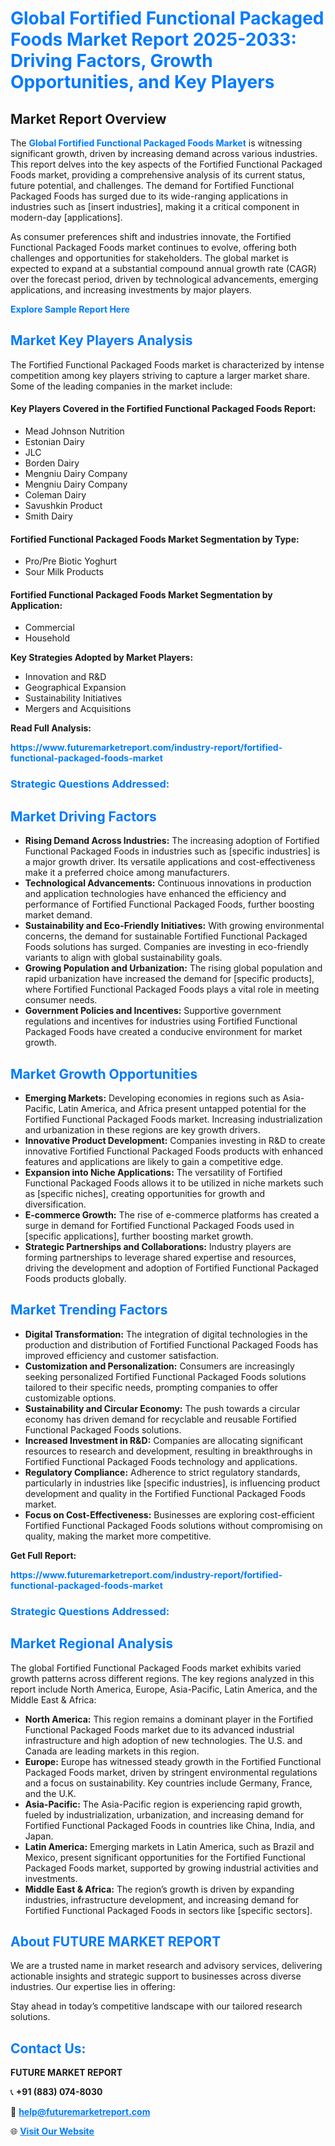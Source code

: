 <h1 style="color: #007BFF;">Global Fortified Functional Packaged Foods Market Report 2025-2033: Driving Factors, Growth Opportunities, and Key Players</h1>

<section id="overview">
<h2>Market Report Overview</h2>
<p>The <a href="https://www.futuremarketreport.com/industry-report/fortified-functional-packaged-foods-market" style="color: #007BFF; text-decoration: none;"><strong>Global Fortified Functional Packaged Foods Market</strong></a> is witnessing significant growth, driven by increasing demand across various industries. This report delves into the key aspects of the Fortified Functional Packaged Foods market, providing a comprehensive analysis of its current status, future potential, and challenges. The demand for Fortified Functional Packaged Foods has surged due to its wide-ranging applications in industries such as [insert industries], making it a critical component in modern-day [applications].</p>
<p>As consumer preferences shift and industries innovate, the Fortified Functional Packaged Foods market continues to evolve, offering both challenges and opportunities for stakeholders. The global market is expected to expand at a substantial compound annual growth rate (CAGR) over the forecast period, driven by technological advancements, emerging applications, and increasing investments by major players.</p>
</section>

<section id="overview">
<p><a href="https://www.futuremarketreport.com/request-sample/reportId=46151" style="color: #007BFF; text-decoration: none;"><strong>Explore Sample Report Here</strong></a></p>
</section>

<section id="key-players">
<h2 style="color: #007BFF;">Market Key Players Analysis</h2>
<p>The Fortified Functional Packaged Foods market is characterized by intense competition among key players striving to capture a larger market share. Some of the leading companies in the market include:</p>
<h4>Key Players Covered in the Fortified Functional Packaged Foods Report:</h4>
<ul><li>Mead Johnson Nutrition</li><li>Estonian Dairy</li><li>JLC</li><li>Borden Dairy</li><li>Mengniu Dairy Company</li><li>Mengniu Dairy Company</li><li>Coleman Dairy</li><li>Savushkin Product</li><li>Smith Dairy</li></ul>
<h4>Fortified Functional Packaged Foods Market Segmentation by Type:</h4>
<ul><li>Pro/Pre Biotic Yoghurt</li><li>Sour Milk Products</li></ul>

<h4>Fortified Functional Packaged Foods Market Segmentation by Application:</h4>
<ul><li>Commercial</li><li>Household</li></ul>
<p><strong>Key Strategies Adopted by Market Players:</strong></p>
<ul>
<li>Innovation and R&D</li>
<li>Geographical Expansion</li>
<li>Sustainability Initiatives</li>
<li>Mergers and Acquisitions</li>
</ul>
</section>

<section>
<p><strong>Read Full Analysis: </strong></p><a href="https://www.futuremarketreport.com/industry-report/fortified-functional-packaged-foods-market" style="color: #007BFF; text-decoration: none;"><strong>https://www.futuremarketreport.com/industry-report/fortified-functional-packaged-foods-market</strong></a>
<h3 style="color: #007BFF;">Strategic Questions Addressed:</h3>
</section>

<section id="driving-factors">
<h2 style="color: #007BFF;">Market Driving Factors</h2>
<ul>
<li><strong>Rising Demand Across Industries:</strong> The increasing adoption of Fortified Functional Packaged Foods in industries such as [specific industries] is a major growth driver. Its versatile applications and cost-effectiveness make it a preferred choice among manufacturers.</li>
<li><strong>Technological Advancements:</strong> Continuous innovations in production and application technologies have enhanced the efficiency and performance of Fortified Functional Packaged Foods, further boosting market demand.</li>
<li><strong>Sustainability and Eco-Friendly Initiatives:</strong> With growing environmental concerns, the demand for sustainable Fortified Functional Packaged Foods solutions has surged. Companies are investing in eco-friendly variants to align with global sustainability goals.</li>
<li><strong>Growing Population and Urbanization:</strong> The rising global population and rapid urbanization have increased the demand for [specific products], where Fortified Functional Packaged Foods plays a vital role in meeting consumer needs.</li>
<li><strong>Government Policies and Incentives:</strong> Supportive government regulations and incentives for industries using Fortified Functional Packaged Foods have created a conducive environment for market growth.</li>
</ul>
</section>

<section id="growth-opportunities">
<h2 style="color: #007BFF;">Market Growth Opportunities</h2>
<ul>
<li><strong>Emerging Markets:</strong> Developing economies in regions such as Asia-Pacific, Latin America, and Africa present untapped potential for the Fortified Functional Packaged Foods market. Increasing industrialization and urbanization in these regions are key growth drivers.</li>
<li><strong>Innovative Product Development:</strong> Companies investing in R&D to create innovative Fortified Functional Packaged Foods products with enhanced features and applications are likely to gain a competitive edge.</li>
<li><strong>Expansion into Niche Applications:</strong> The versatility of Fortified Functional Packaged Foods allows it to be utilized in niche markets such as [specific niches], creating opportunities for growth and diversification.</li>
<li><strong>E-commerce Growth:</strong> The rise of e-commerce platforms has created a surge in demand for Fortified Functional Packaged Foods used in [specific applications], further boosting market growth.</li>
<li><strong>Strategic Partnerships and Collaborations:</strong> Industry players are forming partnerships to leverage shared expertise and resources, driving the development and adoption of Fortified Functional Packaged Foods products globally.</li>
</ul>
</section>

<section id="trending-factors">
<h2 style="color: #007BFF;">Market Trending Factors</h2>
<ul>
<li><strong>Digital Transformation:</strong> The integration of digital technologies in the production and distribution of Fortified Functional Packaged Foods has improved efficiency and customer satisfaction.</li>
<li><strong>Customization and Personalization:</strong> Consumers are increasingly seeking personalized Fortified Functional Packaged Foods solutions tailored to their specific needs, prompting companies to offer customizable options.</li>
<li><strong>Sustainability and Circular Economy:</strong> The push towards a circular economy has driven demand for recyclable and reusable Fortified Functional Packaged Foods solutions.</li>
<li><strong>Increased Investment in R&D:</strong> Companies are allocating significant resources to research and development, resulting in breakthroughs in Fortified Functional Packaged Foods technology and applications.</li>
<li><strong>Regulatory Compliance:</strong> Adherence to strict regulatory standards, particularly in industries like [specific industries], is influencing product development and quality in the Fortified Functional Packaged Foods market.</li>
<li><strong>Focus on Cost-Effectiveness:</strong> Businesses are exploring cost-efficient Fortified Functional Packaged Foods solutions without compromising on quality, making the market more competitive.</li>
</ul>
</section>

<section>
<p><strong>Get Full Report: </strong></p><a href="https://www.futuremarketreport.com/industry-report/fortified-functional-packaged-foods-market" style="color: #007BFF; text-decoration: none;"><strong>https://www.futuremarketreport.com/industry-report/fortified-functional-packaged-foods-market</strong></a>
<h3 style="color: #007BFF;">Strategic Questions Addressed:</h3>
</section>


<section id="regional-analysis">
<h2 style="color: #007BFF;">Market Regional Analysis</h2>
<p>The global Fortified Functional Packaged Foods market exhibits varied growth patterns across different regions. The key regions analyzed in this report include North America, Europe, Asia-Pacific, Latin America, and the Middle East & Africa:</p>
<ul>
<li><strong>North America:</strong> This region remains a dominant player in the Fortified Functional Packaged Foods market due to its advanced industrial infrastructure and high adoption of new technologies. The U.S. and Canada are leading markets in this region.</li>
<li><strong>Europe:</strong> Europe has witnessed steady growth in the Fortified Functional Packaged Foods market, driven by stringent environmental regulations and a focus on sustainability. Key countries include Germany, France, and the U.K.</li>
<li><strong>Asia-Pacific:</strong> The Asia-Pacific region is experiencing rapid growth, fueled by industrialization, urbanization, and increasing demand for Fortified Functional Packaged Foods in countries like China, India, and Japan.</li>
<li><strong>Latin America:</strong> Emerging markets in Latin America, such as Brazil and Mexico, present significant opportunities for the Fortified Functional Packaged Foods market, supported by growing industrial activities and investments.</li>
<li><strong>Middle East & Africa:</strong> The region’s growth is driven by expanding industries, infrastructure development, and increasing demand for Fortified Functional Packaged Foods in sectors like [specific sectors].</li>
</ul>
</section>

<footer>
<h2 style="color: #007BFF;">About FUTURE MARKET REPORT</h2>
<p>We are a trusted name in market research and advisory services, delivering actionable insights and strategic support to businesses across diverse industries. Our expertise lies in offering:</p>

<p>Stay ahead in today’s competitive landscape with our tailored research solutions.</p>

<h2 style="color: #007BFF;">Contact Us:</h2>
<p><strong>FUTURE MARKET REPORT</strong></p>
<p>📞 <strong>+91 (883) 074-8030</strong></p>
<p>📧 <strong><a href="mailto:help@futuremarketreport.com" style="color: #007BFF;">help@futuremarketreport.com</a></strong></p>
<p>🌐 <strong><a href="https://www.futuremarketreport.com/" style="color: #007BFF;">Visit Our Website</a></strong></p>
</footer>